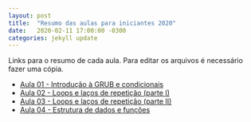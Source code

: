 ```yaml
---
layout: post
title:  "Resumo das aulas para iniciantes 2020"
date:   2020-02-11 17:00:00 -0300
categories: jekyll update
---
```


Links para o resumo de cada aula. Para editar os arquivos é necessário fazer uma cópia.

- [Aula 01 - Introdução à GRUB e condicionais](https://colab.research.google.com/drive/1heW7XGdTMc6VXloSjCGqgj8r25r7OFyD)
- [Aula 02 - Loops e laços de repetição (parte I)](https://colab.research.google.com/drive/1sZY9wv4s2WerqKV37lS4YNjmgFBVdOY5)
- [Aula 03 - Loops e laços de repetição (parte II)](https://colab.research.google.com/drive/1P5-DKZqI4XDBe_3r21lofoeeT8AYJdzo#scrollTo=SMS_p6ObGnTW)
- [Aula 04 - Estrutura de dados e funções](https://colab.research.google.com/drive/1PGqxNxvxXvh6PaEUSEOwNn7kr7JGHouR)
